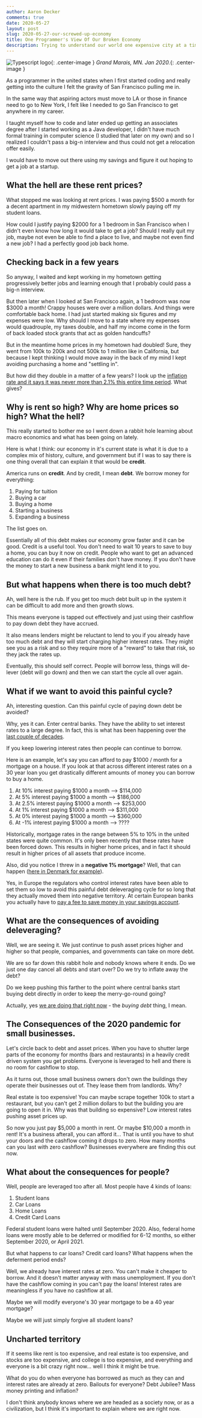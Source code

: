 ```yaml
---
author: Aaron Decker
comments: true
date: 2020-05-27
layout: post
slug: 2020-05-27-our-screwed-up-economy
title: One Programmer's View Of Our Broken Economy
description: Trying to understand our world one expensive city at a time.
---
```


![Typescript logo](/images/blog/grand-marais-jan-2020.jpg){: .center-image }
_Grand Marais, MN. Jan 2020._{: .center-image }

As a programmer in the united states when I first started coding and really getting into the culture I felt the gravity of San Francisco pulling me in.

In the same way that aspiring actors must move to LA or those in finance need to go to New York, I felt like I needed to go San Francisco to get anywhere in my career.

I taught myself how to code and later ended up getting an associates degree after I started working as a Java developer, I didn't have much formal training in computer science (I studied that later on my own) and so I realized I couldn't pass a big-n interview and thus could not get a relocation offer easily.

I would have to move out there using my savings and figure it out hoping to get a job at a startup.

## What the hell are these rent prices?

What stopped me was looking at rent prices. I was paying \$500 a month for a decent apartment in my midwestern hometown slowly paying off my student loans.

How could I justify paying \$2000 for a 1 bedroom in San Francisco when I didn't even know how long it would take to get a job? Should I really quit my job, maybe not even be able to find a place to live, and maybe not even find a new job? I had a perfectly good job back home.

## Checking back in a few years

So anyway, I waited and kept working in my hometown getting progressively better jobs and learning enough that I probably could pass a big-n interview.

But then later when I looked at San Francisco again, a 1 bedroom was now \$3000 a month! Crappy houses were over a million dollars. And things were comfortable back home. I had just started making six figures and my expenses were low. Why should I move to a state where my expenses would quadrouple, my taxes double, and half my income come in the form of back loaded stock grants that act as golden handcuffs?

But in the meantime home prices in my hometown had doubled! Sure, they went from 100k to 200k and not 500k to 1 million like in California, but because I kept thinking I would move away in the back of my mind I kept avoiding purchasing a home and "settling in".

But how did they double in a matter of a few years? I look up the [inflation rate and it says it was never more than 2.1% this entire time period](https://www.usinflationcalculator.com/inflation/historical-inflation-rates/). What gives?

## Why is rent so high? Why are home prices so high? What the hell?

This really started to bother me so I went down a rabbit hole learning about macro economics and what has been going on lately.

Here is what I think: our economy in it's current state is what it is due to a complex mix of history, culture, and government but if I was to say there is one thing overall that can explain it that would be **credit**.

America runs on **credit**. And by credit, I mean **debt**. We borrow money for everything:

1. Paying for tuition
2. Buying a car
3. Buying a home
4. Starting a business
5. Expanding a business

The list goes on.

Essentially all of this debt makes our economy grow faster and it can be good. Credit is a useful tool. You don't need to wait 10 years to save to buy a home, you can buy it now on credit. People who want to get an advanced education can do it even if their families don't have money. If you don't have the money to start a new business a bank might lend it to you.

## But what happens when there is too much debt?

Ah, well here is the rub. If you get too much debt built up in the system it can be difficult to add more and then growth slows.

This means everyone is tapped out effectively and just using their cashflow to pay down debt they have accrued.

It also means lenders might be reluctant to lend to you if you already have too much debt and they will start charging higher interest rates. They might see you as a risk and so they require more of a "reward" to take that risk, so they jack the rates up.

Eventually, this should self correct. People will borrow less, things will de-lever (debt will go down) and then we can start the cycle all over again.

## What if we want to avoid this painful cycle?

Ah, interesting question. Can this painful cycle of paying down debt be avoided?

Why, yes it can. Enter central banks. They have the ability to set interest rates to a large degree. In fact, this is what has been happening over the [last couple of decades](https://tradingeconomics.com/united-states/interest-rate).

If you keep lowering interest rates then people can continue to borrow.

Here is an example, let's say you can afford to pay \$1000 / month for a mortgage on a house. If you look at that across different interest rates on a 30 year loan you get drastically different amounts of money you can borrow to buy a home.

1. At 10% interest paying $1000 a month --> $114,000
2. At 5% interest paying $1000 a month --> $186,000
3. At 2.5% interest paying $1000 a month --> $253,000
4. At 1% interest paying $1000 a month --> $311,000
5. At 0% interest paying $1000 a month --> $360,000
6. At -1% interest paying \$1000 a month --> ????

Historically, mortgage rates in the range between 5% to 10% in the united states were quite common. It's only been recently that these rates have been forced down. This results in higher home prices, and in fact it should result in higher prices of all assets that produce income.

Also, did you notice I threw in a **negative 1% mortgage**? Well, that can happen ([here in Denmark for example](https://www.theguardian.com/money/2019/aug/13/danish-bank-launches-worlds-first-negative-interest-rate-mortgage)).

Yes, in Europe the regulators who control interest rates have been able to set them so low to avoid this painful debt deleveraging cycle for so long that they actually moved them into negative territory. At certain European banks you actually have to [pay a fee to save money in your savings account](https://www.bloomberg.com/news/articles/2019-12-03/german-banks-open-floodgates-to-negative-rates-for-all-savers).

## What are the consequences of avoiding deleveraging?

Well, we are seeing it. We just continue to push asset prices higher and higher so that people, companies, and governments can take on more debt.

We are so far down this rabbit hole and nobody knows where it ends. Do we just one day cancel all debts and start over? Do we try to inflate away the debt?

Do we keep pushing this farther to the point where central banks start buying debt directly in order to keep the merry-go-round going?

Actually, yes [we are doing that right now](https://www.federalreserve.gov/monetarypolicy/bst_recenttrends.htm) - the _buying debt_ thing, I mean.

## The Consequences of the 2020 pandemic for small businesses.

Let's circle back to debt and asset prices. When you have to shutter large parts of the economy for months (bars and restaurants) in a heavily credit driven system you get problems. Everyone is leveraged to hell and there is no room for cashflow to stop.

As it turns out, those small business owners don't own the buildings they operate their businesses out of. They lease them from landlords. Why?

Real estate is too expensive! You can maybe scrape together 100k to start a restaurant, but you can't get 2 million dollars to but the building you are going to open it in. Why was that building so expensive? Low interest rates pushing asset prices up.

So now you just pay $5,000 a month in rent. Or maybe $10,000 a month in rent! It's a business afterall, you can afford it... That is until you have to shut your doors and the cashflow coming it drops to zero. How many months can you last with zero cashflow? Businesses everywhere are finding this out now.

## What about the consequences for people?

Well, people are leveraged too after all. Most people have 4 kinds of loans:

1. Student loans
2. Car Loans
3. Home Loans
4. Credit Card Loans

Federal student loans were halted until September 2020. Also, federal home loans were mostly able to be deferred or modified for 6-12 months, so either September 2020, or April 2021.

But what happens to car loans? Credit card loans? What happens when the deferment period ends?

Well, we already have interest rates at zero. You can't make it cheaper to borrow. And it doesn't matter anyway with mass unemployment. If you don't have the cashflow coming in you can't pay the loans! Interest rates are meaningless if you have no cashflow at all.

Maybe we will modify everyone's 30 year mortgage to be a 40 year mortgage?

Maybe we will just simply forgive all student loans?

## Uncharted territory

If it seems like rent is too expensive, and real estate is too expensive, and stocks are too expensive, and college is too expensive, and everything and everyone is a bit crazy right now... well I think it might be true.

What do you do when everyone has borrowed as much as they can and interest rates are already at zero. Bailouts for everyone? Debt Jubilee? Mass money printing and inflation?

I don't think anybody knows where we are headed as a society now, or as a civilization, but I think it's important to explain where we are right now.
